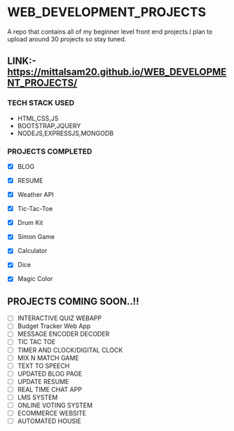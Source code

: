 # WEB_DEVELOPMENT_PROJECTS
A repo that contains all of my beginner level front end projects.I plan to upload around 30 projects so stay tuned.

## LINK:-  https://mittalsam20.github.io/WEB_DEVELOPMENT_PROJECTS/

### TECH STACK USED
- HTML,CSS,JS
- BOOTSTRAP,JQUERY
- NODEJS,EXPRESSJS,MONGODB

### PROJECTS COMPLETED

- [X] BLOG
- [X] RESUME
- [x] Weather API
- [x] Tic-Tac-Toe
- [x] Drum Kit
- [x] Simon Game
- [x] Calculator
- [x] Dice
- [x] Magic Color




## PROJECTS COMING SOON..!!
- [ ]  INTERACTIVE QUIZ WEBAPP
- [ ]  Budget Tracker Web App 
- [ ]  MESSAGE ENCODER DECODER
- [ ]  TIC TAC TOE
- [ ]  TIMER AND CLOCK/DIGITAL CLOCK
- [ ]  MIX N MATCH GAME
- [ ]  TEXT TO SPEECH
- [ ]  UPDATED BLOG PAGE
- [ ]  UPDATE RESUME
- [ ]  REAL TIME CHAT APP
- [ ]  LMS SYSTEM
- [ ]  ONLINE VOTING SYSTEM
- [ ]  ECOMMERCE WEBSITE
- [ ]  AUTOMATED HOUSIE
